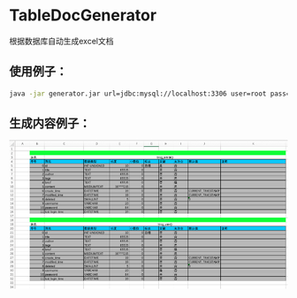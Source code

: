 # TableDocGenerator

根据数据库自动生成excel文档



## 使用例子：

```bash
java -jar generator.jar url=jdbc:mysql://localhost:3306 user=root pass=1234 db=mydb out=/home/user/out.xlsx
```



## 生成内容例子：

![example](example.png)

